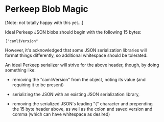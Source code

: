 # Perkeep Blob Magic

[Note: not totally happy with this yet...]

Ideal Perkeep JSON blobs should begin with the following 15 bytes:

    {"camliVersion"

However, it's acknowledged that some JSON serialization libraries will format
things differently, so additional whitespace should be tolerated.

An ideal Perkeep serializer will strive for the above header, though, by doing
something like:

- removing the "camliVersion" from the object, noting its value (and requiring
  it to be present)

- serializing the JSON with an existing JSON serialization library,

- removing the serialized JSON's leading "{" character and prepending the 15
  byte header above, as well as the colon and saved version and comma (which can
  have whitespace as desired)

